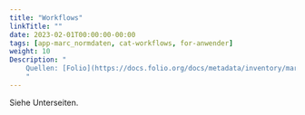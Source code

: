 ```yaml
---
title: "Workflows"
linkTitle: ""
date: 2023-02-01T00:00:00-00:00
tags: [app-marc_normdaten, cat-workflows, for-anwender]
weight: 10
Description: "
    Quellen: [Folio](https://docs.folio.org/docs/metadata/inventory/marcauthority/#creating-marc-authority-records) & [GBV](https://info.gbv.de/pages/viewpage.action?pageId=854294541)
    "
---
```


Siehe Unterseiten.
